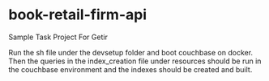 # book-retail-firm-api
Sample Task Project For Getir

Run the sh file under the devsetup folder and boot couchbase on docker.
Then the queries in the index_creation file under resources should be run in the couchbase environment and the indexes should be created and built.
